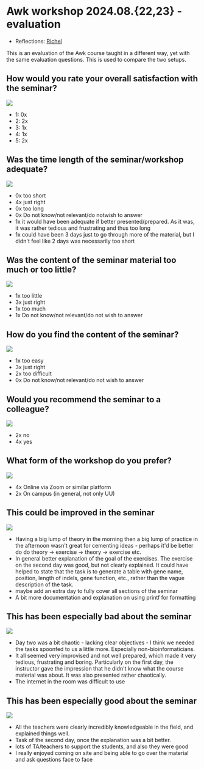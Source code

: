 # Awk workshop 2024.08.{22,23} - evaluation

- Reflections: [Richel](../../reflections/20240822/README.md)

This is an evaluation of the Awk course taught in a different way,
yet with the same evaluation questions.
This is used to compare the two setups.

## How would you rate your overall satisfaction with the seminar?

![](1.png)

- 1: 0x
- 2: 2x
- 3: 1x
- 4: 1x
- 5: 2x

## Was the time length of the seminar/workshop adequate?

![](2.png)

- 0x too short
- 4x just right
- 0x too long
- 0x Do not know/not relevant/do notwish to answer
- 1x it would have been adequate if better presented/prepared. As it was, it was rather tedious and frustrating and thus too long
- 1x could have been 3 days just to go through more of the material, but I didn't feel like 2 days was necessarily too short

## Was the content of the seminar material too much or too little?

![](3.png)

- 1x too little
- 3x just right
- 1x too much
- 1x Do not know/not relevant/do not wish to answer

## How do you find the content of the seminar?

![](4.png)

- 1x too easy
- 3x just right
- 2x too difficult
- 0x Do not know/not relevant/do not wish to answer

## Would you recommend the seminar to a colleague?

![](5.png)

- 2x no
- 4x yes

## What form of the workshop do you prefer?

![](6.png)

- 4x Online via Zoom or similar platform
- 2x On campus (in general, not only UU)

## This could be improved in the seminar

![](7.png)

- Having a big lump of theory in the morning then a big lump of practice in the afternoon wasn't great for cementing ideas - perhaps it'd be better do do theory -> exercise -> theory -> exercise etc.
- In general better explanation of the goal of the exercises. The exercise on the second day was good, but not clearly explained. It could have helped to state that the task is to generate a table with gene name, position, length of indels, gene function, etc., rather than the vague description of the task.
- maybe add an extra day to fully cover all sections of the seminar
- A bit more documentation and explanation on using printf for formatting

## This has been especially bad about the seminar

![](8.png)

- Day two was a bit chaotic - lacking clear objectives - I think we needed the tasks spoonfed to us a little more. Especially non-bioinformaticians.
- It all seemed very improvised and not well prepared, which made it very tedious, frustrating and boring. Particularly on the first day, the instructor gave the impression that he didn't know what the course material was about. It was also presented rather chaotically.
- The internet in the room was difficult to use

## This has been especially good about the seminar

![](9.png)

- All the teachers were clearly incredibly knowledgeable in the field, and explained things well.
- Task of the second day, once the explanation was a bit better.
- lots of TA/teachers to support the students, and also they were good
- I really enjoyed coming on site and being able to go over the material and ask questions face to face
